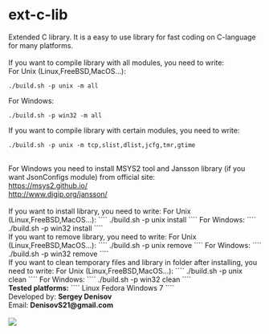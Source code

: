 # ext-c-lib
Extended C library. It is a easy to use library for fast coding on C-language for many platforms.
<br>
<br>
If you want to compile library with all modules, you need to write:
<br>
For Unix (Linux,FreeBSD,MacOS...):
````
./build.sh -p unix -m all
````
For Windows:
````
./build.sh -p win32 -m all
````
If you want to compile library with certain modules, you need to write:
````
./build.sh -p unix -m tcp,slist,dlist,jcfg,tmr,gtime
````
<br>
For Windows you need to install MSYS2 tool and Jansson library (if you want JsonConfigs module) from official site:<br>
<a href="https://msys2.github.io/">https://msys2.github.io/</a>
<br>
<a href="http://www.digip.org/jansson/">http://www.digip.org/jansson/</a>
<br>
<br>
If you want to install library, you need to write:
For Unix (Linux,FreeBSD,MacOS...):
````
./build.sh -p unix install
````
For Windows:
````
./build.sh -p win32 install
````
<br>
If you want to remove library, you need to write:
For Unix (Linux,FreeBSD,MacOS...):
````
./build.sh -p unix remove
````
For Windows:
````
./build.sh -p win32 remove
````
<br>
If you want to clean temporary files and library in folder after installing, you need to write:
For Unix (Linux,FreeBSD,MacOS...):
````
./build.sh -p unix clean
````
For Windows:
````
./build.sh -p win32 clean
````
<br>
<b>Tested platforms:</b>
````
Linux Fedora
Windows 7
````
<br>
Developed by: <b>Sergey Denisov</b>
<br>
Email: <b>DenisovS21@gmail.com</b>
<br>
<br>
<img src="https://upload.wikimedia.org/wikipedia/commons/thumb/3/3b/LGPLv3_Logo.svg/400px-LGPLv3_Logo.svg.png" />
